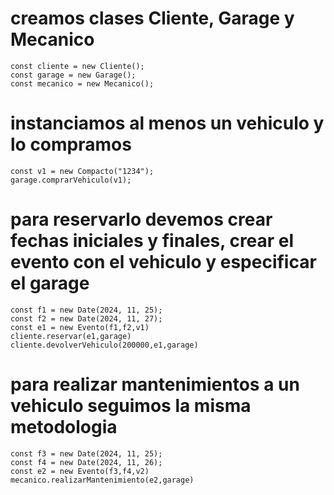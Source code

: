 # creamos clases Cliente, Garage y Mecanico
    const cliente = new Cliente();
    const garage = new Garage();
    const mecanico = new Mecanico();

# instanciamos al menos un vehiculo y lo compramos
    const v1 = new Compacto("1234");
    garage.comprarVehiculo(v1);
    
# para reservarlo devemos crear fechas iniciales y finales, crear el evento con el vehiculo y especificar el garage 
    const f1 = new Date(2024, 11, 25);
    const f2 = new Date(2024, 11, 27);
    const e1 = new Evento(f1,f2,v1)
    cliente.reservar(e1,garage)
    cliente.devolverVehiculo(200000,e1,garage)

# para realizar mantenimientos a un vehiculo seguimos la misma metodologia
    const f3 = new Date(2024, 11, 25);
    const f4 = new Date(2024, 11, 26);
    const e2 = new Evento(f3,f4,v2)
    mecanico.realizarMantenimiento(e2,garage)

